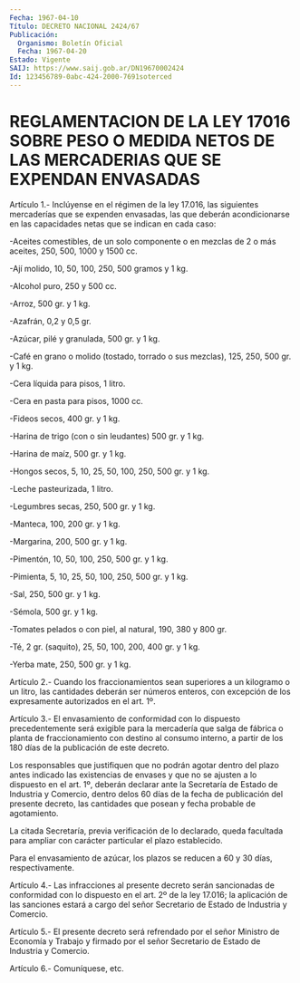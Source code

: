 ```yaml
---
Fecha: 1967-04-10
Título: DECRETO NACIONAL 2424/67
Publicación:
  Organismo: Boletín Oficial
  Fecha: 1967-04-20
Estado: Vigente
SAIJ: https://www.saij.gob.ar/DN19670002424
Id: 123456789-0abc-424-2000-7691soterced
---
```

# REGLAMENTACION DE LA LEY 17016 SOBRE PESO O MEDIDA NETOS DE LAS MERCADERIAS QUE SE EXPENDAN ENVASADAS

<a id="1"></a>
Artículo  1.-  Inclúyense  en  el  régimen  de  la  ley  17.016, las siguientes  mercaderías  que se expenden envasadas, las que  deberán acondicionarse en las capacidades netas que se indican en cada caso:

-Aceites comestibles, de un  solo componente o en mezclas de 2 o más aceites, 250, 500, 1000 y 1500 cc.

-Ají molido, 10, 50, 100, 250, 500 gramos y 1 kg.

-Alcohol puro, 250 y 500 cc.

-Arroz, 500 gr. y 1 kg.

-Azafrán, 0,2 y 0,5 gr.

-Azúcar, pilé y granulada, 500 gr. y 1 kg.

-Café en grano o molido (tostado,  torrado o sus mezclas), 125, 250, 500 gr. y 1 kg.

-Cera líquida para pisos, 1 litro.

-Cera en pasta para pisos, 1000 cc.

-Fideos secos, 400 gr. y 1 kg.

-Harina de trigo (con o sin leudantes) 500 gr. y 1 kg.

-Harina de maíz, 500 gr. y 1 kg.

-Hongos secos, 5, 10, 25, 50, 100, 250, 500 gr. y 1 kg.

-Leche pasteurizada, 1 litro.

-Legumbres secas, 250, 500 gr. y 1 kg.

-Manteca, 100, 200 gr. y 1 kg.

-Margarina, 200, 500 gr. y 1 kg.

-Pimentón, 10, 50, 100, 250, 500 gr. y 1 kg.

-Pimienta, 5, 10, 25, 50, 100, 250, 500 gr. y 1 kg.

-Sal, 250, 500 gr. y 1 kg.

-Sémola, 500 gr. y 1 kg.

-Tomates  pelados  o  con  piel, al natural,  190,  380  y  800  gr.

-Té, 2 gr. (saquito), 25, 50, 100, 200, 400 gr. y 1 kg.

-Yerba mate, 250, 500 gr. y 1 kg.

<a id="2"></a>
Artículo  2.-  Cuando  los  fraccionamientos  sean  superiores  a un kilogramo  o  un  litro, las cantidades deberán ser números enteros, con  excepción  de los  expresamente  autorizados  en  el  art.  1º.

<a id="3"></a>
Artículo  3.-  El  envasamiento  de  conformidad  con  lo  dispuesto precedentemente  será  exigible  para  la  mercadería  que  salga de fábrica  o planta de fraccionamiento con destino al consumo interno, a partir de  los  180  días  de  la  publicación  de  este  decreto.

Los  responsables  que  justifiquen que no podrán agotar dentro  del plazo antes indicado las  existencias de envases y que no se ajusten a lo dispuesto en el art. 1º, deberán declarar ante la Secretaría de Estado de Industria y Comercio,  dentro delos 60 días de la fecha de publicación del presente decreto,  las cantidades que posean y fecha probable de agotamiento.

La citada Secretaría, previa verificación  de  lo  declarado,  queda facultada para ampliar con carácter particular el plazo establecido.

Para  el  envasamiento  de  azúcar, los plazos se reducen a 60  y 30 días, respectivamente.

<a id="4"></a>
Artículo  4.- Las infracciones al presente decreto serán sancionadas de conformidad  con  lo dispuesto en el art. 2º de la ley 17.016; la aplicación de las sanciones  estará  a cargo del señor Secretario de Estado de Industria y Comercio.

<a id="5"></a>
Artículo  5.-  El  presente  decreto  será  refrendado  por el señor Ministro de Economía y Trabajo y firmado por el señor Secretario  de Estado de Industria y Comercio.

<a id="6"></a>
Artículo 6.- Comuníquese, etc.